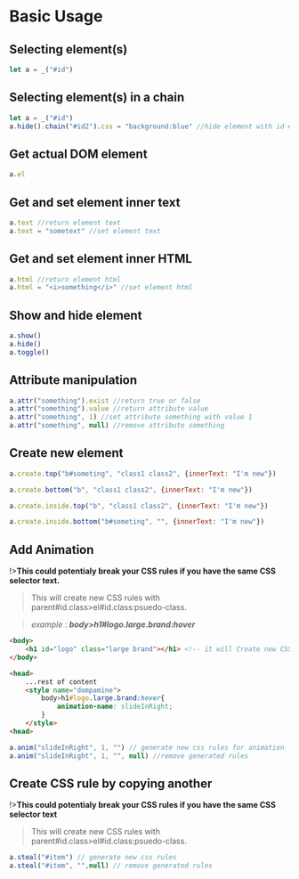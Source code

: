 # Basic Usage

## Selecting element(s)
```javascript
let a = _("#id")
```

## Selecting element(s) in a chain
```javascript
let a = _("#id")
a.hide().chain("#id2").css = "background:blue" //hide element with id #id set background of element with id #id2
```

## Get actual DOM element
```javascript
a.el
```


## Get and set element inner text
```javascript
a.text //return element text
a.text = "sometext" //set element text
```

## Get and set element inner HTML
```javascript
a.html //return element html
a.html = "<i>something</i>" //set element html
```

## Show and hide element
```javascript
a.show()
a.hide()
a.toggle()
```

## Attribute manipulation

```javascript
a.attr("something").exist //return true or false
a.attr("something").value //return attribute value
a.attr("something", 1) //set attribute something with value 1
a.attr("something", null) //remove attribute something
```

## Create new element
```javascript
a.create.top("b#someting", "class1 class2", {innerText: "I'm new"})

a.create.bottom("b", "class1 class2", {innerText: "I'm new"})

a.create.inside.top("b", "class1 class2", {innerText: "I'm new"})

a.create.inside.bottom("b#someting", "", {innerText: "I'm new"})
```


## Add Animation

!>**This could potentialy break your CSS rules if you have the same CSS selector text.**
<br>
>This will create new CSS rules with parent#id.class>el#id.class:psuedo-class.

>*example* : ***body>h1#logo.large.brand:hover***
```HTML
<body>
    <h1 id="logo" class="large brand"></h1> <!-- it will Create new CSS rule for this element by creating new style tag-->
</body>
```

```HTML
<head>
    ...rest of content
    <style name="dompamine">
        body>h1#logo.large.brand:hover{
            animation-name: slideInRight;
        }
    </style>
<head>
```


```javascript
a.anim("slideInRight", 1, "") // generate new css rules for animation
a.anim("slideInRight", 1, "", null) //remove generated rules 
```

## Create CSS rule by copying another

!>**This could potentialy break your CSS rules if you have the same CSS selector text**
<br>
>This will create new CSS rules with parent#id.class>el#id.class:psuedo-class.

```javascript
a.steal("#item") // generate new css rules
a.steal("#item", "",null) // remove generated rules
```